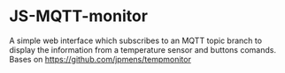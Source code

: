 # JS-MQTT-monitor
A simple web interface which subscribes to an MQTT topic branch to display the information from a temperature sensor and buttons comands. Bases on https://github.com/jpmens/tempmonitor
